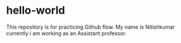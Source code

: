 # hello-world
This repository is for practicing Github flow.
My name is Nitishkumar currently i am working as an Assistant professor.
